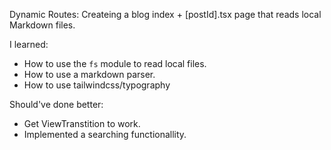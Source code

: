 Dynamic Routes: Createing a blog index + [postId].tsx page that reads local Markdown files.

I learned:
- How to use the `fs` module to read local files.
- How to use a markdown parser.
- How to use tailwindcss/typography

Should've done better:
- Get ViewTranstition to work.
- Implemented a searching functionallity.
